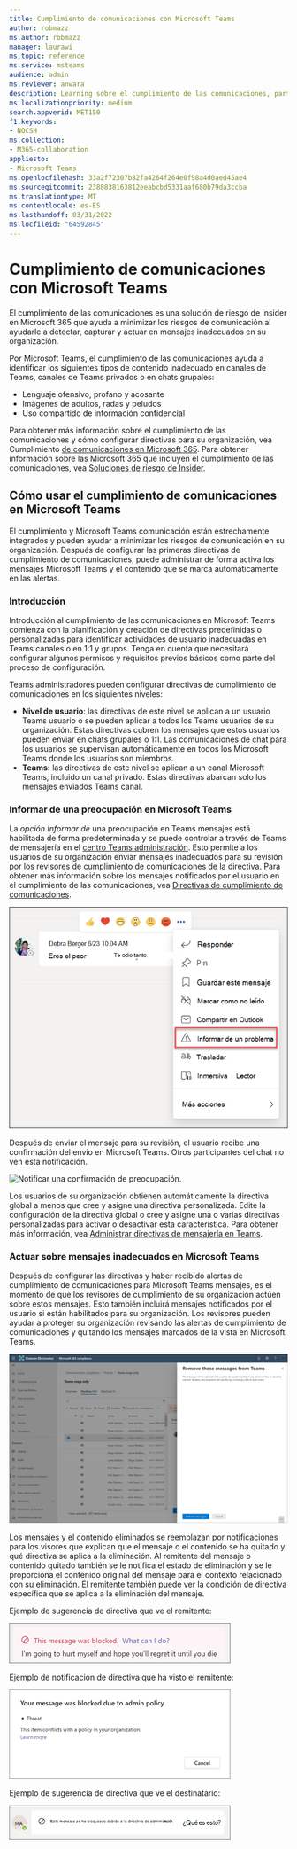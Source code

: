 ```yaml
---
title: Cumplimiento de comunicaciones con Microsoft Teams
author: robmazz
ms.author: robmazz
manager: laurawi
ms.topic: reference
ms.service: msteams
audience: admin
ms.reviewer: anwara
description: Learning sobre el cumplimiento de las comunicaciones, parte del conjunto de soluciones de riesgo de Insider, desde la perspectiva Microsoft Teams (esto forma parte de la funcionalidad de cumplimiento de comunicaciones M365).
ms.localizationpriority: medium
search.appverid: MET150
f1.keywords:
- NOCSH
ms.collection:
- M365-collaboration
appliesto:
- Microsoft Teams
ms.openlocfilehash: 33a2f72307b82fa4264f264e0f98a4d0aed45ae4
ms.sourcegitcommit: 2388838163812eeabcbd5331aaf680b79da3ccba
ms.translationtype: MT
ms.contentlocale: es-ES
ms.lasthandoff: 03/31/2022
ms.locfileid: "64592845"
---
```

# <a name="communication-compliance-with-microsoft-teams"></a>Cumplimiento de comunicaciones con Microsoft Teams

El cumplimiento de las comunicaciones es una solución de riesgo de insider en Microsoft 365 que ayuda a minimizar los riesgos de comunicación al ayudarle a detectar, capturar y actuar en mensajes inadecuados en su organización.

Por Microsoft Teams, el cumplimiento de las comunicaciones ayuda a [](/microsoft-365/compliance/communication-compliance-feature-reference) identificar los siguientes tipos de contenido inadecuado en canales de Teams, canales de Teams privados o en chats grupales:

- Lenguaje ofensivo, profano y acosante
- Imágenes de adultos, radas y peludos
- Uso compartido de información confidencial

Para obtener más información sobre el cumplimiento de las comunicaciones y cómo configurar directivas para su organización, vea Cumplimiento [de comunicaciones en Microsoft 365](/microsoft-365/compliance/communication-compliance). Para obtener información sobre las Microsoft 365 que incluyen el cumplimiento de las comunicaciones, vea [Soluciones de riesgo de Insider](/microsoft-365/compliance/insider-risk-solution-overview#communication-compliance).

## <a name="how-to-use-communication-compliance-in-microsoft-teams"></a>Cómo usar el cumplimiento de comunicaciones en Microsoft Teams

El cumplimiento y Microsoft Teams comunicación están estrechamente integrados y pueden ayudar a minimizar los riesgos de comunicación en su organización. Después de configurar las primeras directivas de cumplimiento de comunicaciones, puede administrar de forma activa los mensajes Microsoft Teams y el contenido que se marca automáticamente en las alertas.

### <a name="getting-started"></a>Introducción

Introducción al cumplimiento de las comunicaciones en Microsoft Teams comienza con la [](/microsoft-365/compliance/communication-compliance-plan) planificación y creación de directivas predefinidas o personalizadas para identificar actividades de usuario inadecuadas en Teams canales o en 1:1 y grupos. Tenga en cuenta que necesitará configurar algunos permisos y [](/microsoft-365/compliance/communication-compliance-configure) requisitos previos básicos como parte del proceso de configuración.

Teams administradores pueden configurar directivas de cumplimiento de comunicaciones en los siguientes niveles:

- **Nivel de usuario**: las directivas de este nivel se aplican a un usuario Teams usuario o se pueden aplicar a todos los Teams usuarios de su organización. Estas directivas cubren los mensajes que estos usuarios pueden enviar en chats grupales o 1:1. Las comunicaciones de chat para los usuarios se supervisan automáticamente en todos los Microsoft Teams donde los usuarios son miembros.
- **Teams:** las directivas de este nivel se aplican a un canal Microsoft Teams, incluido un canal privado. Estas directivas abarcan solo los mensajes enviados Teams canal.

### <a name="report-a-concern-in-microsoft-teams"></a>Informar de una preocupación en Microsoft Teams

La *opción Informar de* una preocupación en Teams mensajes está habilitada de forma predeterminada y se puede controlar a través de Teams de mensajería en el [centro Teams administración](/microsoftteams/manage-teams-in-modern-portal). Esto permite a los usuarios de su organización enviar mensajes inadecuados para su revisión por los revisores de cumplimiento de comunicaciones de la directiva. Para obtener más información sobre los mensajes notificados por el usuario en el cumplimiento de las comunicaciones, vea [Directivas de cumplimiento de comunicaciones](/microsoft-365/compliance/communication-compliance-policies#user-reported-messages-policy).

![Informar de un menú de preocupación.](./media/communication-compliance-report-a-concern-full-menu.png)

Después de enviar el mensaje para su revisión, el usuario recibe una confirmación del envío en Microsoft Teams. Otros participantes del chat no ven esta notificación.

![Notificar una confirmación de preocupación.](./media/communication-compliance-report-a-concern.png)

Los usuarios de su organización obtienen automáticamente la directiva global a menos que cree y asigne una directiva personalizada. Edite la configuración de la directiva global o cree y asigne una o varias directivas personalizadas para activar o desactivar esta característica. Para obtener más información, vea [Administrar directivas de mensajería en Teams](/microsoftteams/messaging-policies-in-teams).

### <a name="act-on-inappropriate-messages-in-microsoft-teams"></a>Actuar sobre mensajes inadecuados en Microsoft Teams

Después de configurar las directivas y haber recibido alertas de cumplimiento de comunicaciones para Microsoft Teams mensajes, es el momento de que los revisores de cumplimiento de su organización actúen sobre estos mensajes. Esto también incluirá mensajes notificados por el usuario si están habilitados para su organización. Los revisores pueden ayudar a proteger su organización revisando las alertas de cumplimiento de comunicaciones y quitando los mensajes marcados de la vista en Microsoft Teams.

![Quite un mensaje en Teams.](./media/communication-compliance-remove-teams-message.png)

Los mensajes y el contenido eliminados se reemplazan por notificaciones para los visores que explican que el mensaje o el contenido se ha quitado y qué directiva se aplica a la eliminación. Al remitente del mensaje o contenido quitado también se le notifica el estado de eliminación y se le proporciona el contenido original del mensaje para el contexto relacionado con su eliminación. El remitente también puede ver la condición de directiva específica que se aplica a la eliminación del mensaje.

Ejemplo de sugerencia de directiva que ve el remitente:

![Sugerencia de directiva para el remitente.](./media/communication-compliance-warning-1.png)

Ejemplo de notificación de directiva que ha visto el remitente:

![Información de condición de directiva para el remitente.](./media/communication-compliance-warning-2.png)

Ejemplo de sugerencia de directiva que ve el destinatario:

![Sugerencia de directiva para el destinatario.](./media/communication-compliance-warning-3.png)